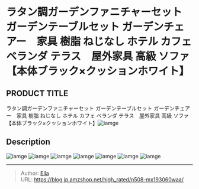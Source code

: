 # ラタン調ガーデンファニチャーセット ガーデンテーブルセット ガーデンチェアー　家具 樹脂 ねじなし ホテル カフェ ベランダ テラス　屋外家具 高級 ソファ 【本体ブラック×クッションホワイト】


## PRODUCT TITLE 

ラタン調ガーデンファニチャーセット ガーデンテーブルセット ガーデンチェアー　家具 樹脂 ねじなし ホテル カフェ ベランダ テラス　屋外家具 高級 ソファ 【本体ブラック×クッションホワイト】![iamge](https://b2bfiles1.gigab2b.cn/image/wkseller/304/MX193060WAA/20200818_0618fed42b7b9edd13371836ec53bd9a.jpg)

## Description











![iamge](https://b2bfiles1.gigab2b.cn/image/wkseller/304/MX193060WAA/20200818_183728f9ccd6eb2d71be6d59ee7ed5bc.jpg)
![iamge](https://b2bfiles1.gigab2b.cn/image/wkseller/304/MX193060WAA/20200818_e396ef83f56c5cb3a6590c3e028ae46a.jpg)
![iamge](https://b2bfiles1.gigab2b.cn/image/wkseller/304/MX193060/20200818_01de03d177d0a91320216f51846a6565.jpg)
![iamge](https://b2bfiles1.gigab2b.cn/image/wkseller/304/MX193060/20200818_09b29f0d945010460499a39641454839.JPG)
![iamge](https://b2bfiles1.gigab2b.cn/image/wkseller/304/MX193060/20200818_41df5c6d4fbb67b14aef3f850bd1b7c3.JPG)
![iamge](https://b2bfiles1.gigab2b.cn/image/wkseller/304/MX193060/20200818_4ce9df0d5fe8eaf3142051eba0a12e7f.JPG)
![iamge](https://b2bfiles1.gigab2b.cn/image/wkseller/304/MX193060/20200818_616a3c3c1b580141d5738a30fc928a77.jpg)


---

> Author: [Ella](https://blog.jp.amzshop.net/)  
> URL: https://blog.jp.amzshop.net/high_rated/n508-mx193060waa/  

